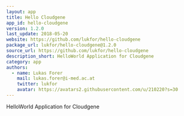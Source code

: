 ```yaml
---
layout: app
title: Hello Cloudgene
app_id: hello-cloudgene	
version: 1.2.0
last_update: 2018-05-20
website: https://github.com/lukfor/hello-cloudgene
package_url: lukfor/hello-cloudgene@1.2.0
source_url: https://github.com/lukfor/hello-cloudgene
description_short: HelloWorld Application for Cloudgene
category: app
authors:
  - name: Lukas Forer
    mail: lukas.forer@i-med.ac.at
    twitter: lukfor
    avatar: https://avatars2.githubusercontent.com/u/210220?s=30
---
```


HelloWorld Application for Cloudgene
